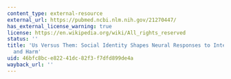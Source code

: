 ```yaml
---
content_type: external-resource
external_url: https://pubmed.ncbi.nlm.nih.gov/21270447/
has_external_license_warning: true
license: https://en.wikipedia.org/wiki/All_rights_reserved
status: ''
title: 'Us Versus Them: Social Identity Shapes Neural Responses to Intergroup Competition
  and Harm'
uid: 46bfc8bc-e822-41dc-82f3-f7dfd899de4a
wayback_url: ''
---
```

